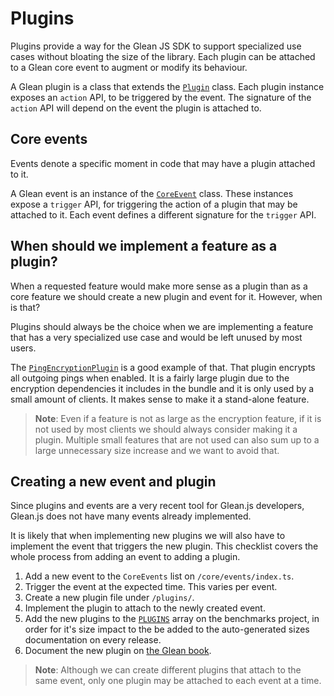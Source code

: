# Plugins

Plugins provide a way for the Glean JS SDK to support specialized use cases without bloating
the size of the library. Each plugin can be attached to a Glean core event to augment
or modify its behaviour.

A Glean plugin is a class that extends the [`Plugin`](https://mozilla.github.io/glean.js/classes/plugins.default.html) class. Each plugin instance exposes an
`action` API, to be triggered by the event. The signature of the `action` API will depend on
the event the plugin is attached to.

## Core events

Events denote a specific moment in code that may have a plugin attached to it.

A Glean event is an instance of the [`CoreEvent`](https://mozilla.github.io/glean.js/classes/core_events.CoreEvent.html) class. These instances expose a `trigger` API,
for triggering the action of a plugin that may be attached to it. Each event defines a different
signature for the `trigger` API.

## When should we implement a feature as a plugin?

When a requested feature would make more sense as a plugin than as a core feature
we should create a new plugin and event for it. However, when is that?

Plugins should always be the choice when we are implementing a feature that has a very specialized
use case and would be left unused by most users.

The [`PingEncryptionPlugin`](https://mozilla.github.io/glean.js/classes/plugins_encryption.default.html)
is a good example of that. That plugin encrypts all outgoing pings when enabled. It is a fairly large
plugin due to the encryption dependencies it includes in the bundle and it is only used by a small
amount of clients. It makes sense to make it a stand-alone feature.

> **Note**: Even if a feature is not as large as the encryption feature, if it is not used by most
> clients we should always consider making it a plugin. Multiple small features that are not used
> can also sum up to a large unnecessary size increase and we want to avoid that.

## Creating a new event and plugin

Since plugins and events are a very recent tool for Glean.js developers,
Glean.js does not have many events already implemented.

It is likely that when implementing new plugins we will also have to implement the event that
triggers the new plugin. This checklist covers the whole process from adding an event to adding a plugin.

1. Add a new event to the `CoreEvents` list on `/core/events/index.ts`.
2. Trigger the event at the expected time. This varies per event.
3. Create a new plugin file under `/plugins/`.
4. Implement the plugin to attach to the newly created event.
5. Add the new plugins to the [`PLUGINS`](../../benchmarks/size/utils.js) array on the benchmarks project, in order for it's size impact to the be added to the auto-generated sizes documentation on every release.
6. Document the new plugin on [the Glean book](https://mozilla.github.io/glean/book/language-bindings/javascript/plugins/index.html).

> **Note**: Although we can create different plugins that attach to the same event,
> only one plugin may be attached to each event at a time.

